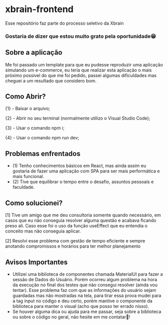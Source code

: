 # xbrain-frontend
Esse repositório faz parte do processo seletivo da Xbrain

### Gostaria de dizer que estou muito grato pela oportunidade😁

## Sobre a aplicação
Me foi passado um template para que eu pudesse reproduzir uma aplicação simulando um e-commerce, eu teria que realizar esta aplicação o mais próximo possível do que me foi pedido, passei algumas dificuldades mas cheguei a um resultado que considero bom.

## Como Abrir?
{1} - Baixar o arquivo;

{2} - Abrir no seu terminal (normalmente utilizo o Visual Studio Code);

{3} - Usar o comando npm i;

{4} - Usar o comando npm run dev;

## Problemas enfrentados
- (1) Tenho conhecimentos básicos em React, mas ainda assim eu gostaria de fazer uma aplicação com SPA para ser mais performática e mais funcional.
- (2) Tive que equilibrar o tempo entre o desafio, assuntos pessoais e faculdade.

## Como solucionei?
[1] Tive um amigo que me deu consultoria somente quando necessário, em casos que eu não conseguia resolver alguma questão e acabava ficando preso ali. Caso esse foi o uso da função useEffect que eu entendia o conceito mas não conseguia aplicar.

[2] Resolvi esse problema com gestão de tempo eficiente e sempre anotando compromissos e horários para ter melhor planejamento


## Avisos Importantes
- Utilizei uma biblioteca de componentes chamada MaterialUI para fazer a sessão de Dados do Usuário. Porém ocorreu algum problema na hora da execução no final dos testes que não consegui resolver (ainda vou tentar). Esse problema faz com que as informações do usuário sejam guardadas mas não mostradas na tela, para tirar essa prova mudei para a tag input no código e deu certo, porém mantive o componente da biblioteca para manter o visual (acho que posso ter errado nisso).
- Se houver alguma dica ou ajuda para me passar, seja sobre a biblioteca ou sobre o código no geral, não hesite em me contatar🙂!
